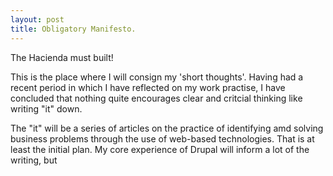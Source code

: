 ```yaml
---
layout: post
title: Obligatory Manifesto.
---
```


The Hacienda must built! 

This is the place where I will consign my 'short thoughts'. Having had a recent period in which I have reflected on my work practise, I have concluded that nothing quite encourages clear and critcial thinking like writing "it" down.

The "it" will be a series of articles on the practice of identifying amd solving business problems through the use of web-based technologies. That is at least the initial plan. My core experience of Drupal will inform a lot of the writing, but 

 